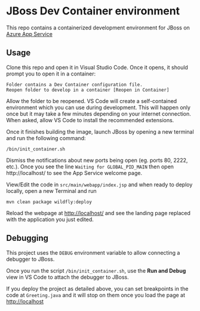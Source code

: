 # JBoss Dev Container environment

This repo contains a containerized development environment for JBoss on [Azure App Service](https://azure.microsoft.com/en-us/services/app-service/)

## Usage

Clone this repo and open it in Visual Studio Code. Once it opens, it should prompt you to open it in a container:

```
Folder contains a Dev Container configuration file.
Reopen folder to develop in a container [Reopen in Container]
```

Allow the folder to be reopened. VS Code will create a self-contained environment which you can use during development. This will happen only once but it may take a few minutes depending on your internet connection. When asked, allow VS Code to install the recommended extensions.

Once it finishes building the image, launch JBoss by opening a new terminal and run the following command:

```
/bin/init_container.sh
```

Dismiss the notifications about new ports being open (eg. ports 80, 2222, etc.). Once you see the line `Waiting for GLOBAL_PID_MAIN` then open http://localhost/ to see the App Service welcome page.

View/Edit the code in `src/main/webapp/index.jsp` and when ready to deploy locally, open a new Terminal and run

```
mvn clean package wildfly:deploy
```

Reload the webpage at [http://localhost/](http://localhost/) and see the landing page replaced with the application you just edited.

## Debugging

This project uses the `DEBUG` environment variable to allow connecting a debugger to JBoss.

Once you run the script `/bin/init_container.sh`, use the **Run and Debug** view in VS Code to attach the debugger to JBoss.

If you deploy the project as detailed above, you can set breakpoints in the code at `Greeting.java` and it will stop on them once you load the page at [http://localhost](http://localhost/)
